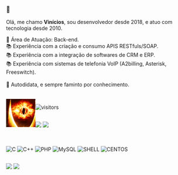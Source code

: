 ### 👋

Olá, me chamo **Vinícios**, sou desenvolvedor desde 2018, e atuo com tecnologia desde 2010.

💬 Área de Atuação: Back-end. <BR>
📚 Experiência com a criação e consumo APIS RESTfuls/SOAP. <BR>
📚 Experiência com a integração de softwares de CRM e ERP. <BR>
📚 Experiência com sistemas de telefonia VoIP (A2billing, Asterisk, Freeswitch). <BR><BR>
📒 Autodidata, e sempre faminto por conhecimento.

<br>

<img align="left" alt="GIF" src="https://github.com/Wyrv/Wyrv/blob/main/gifs/eye_saur.gif" width="80" />

![visitors](https://visitor-badge.glitch.me/badge?page_id=${Wyrv}.${435982003})

<br>

<div style="display: inline_block">
 <img 
  src="https://github-readme-stats.vercel.app/api/top-langs/?username=Wyrv&langs_count=3&layout=compact&theme=tokyonight"
  height="140em"
 />
 <img  
  src="https://github-readme-stats.vercel.app/api?username=Wyrv&show_icons=true&theme=tokyonight&hide=stars,issues&custom_title=Git Status"  
  height="140em"
 />
</div>
  
  ##
  
 <div style="display: inline_block"><br>
  <img align="center" alt="C" height="35" width="45" src="https://cdn.jsdelivr.net/gh/devicons/devicon/icons/c/c-plain.svg">
  <img align="center" alt="C++" height="35" width="45" src="https://cdn.jsdelivr.net/gh/devicons/devicon/icons/cplusplus/cplusplus-plain.svg">
  <img align="center" alt="PHP" height="35" width="45" src="https://cdn.jsdelivr.net/gh/devicons/devicon/icons/php/php-plain.svg">
  <img align="center" alt="MySQL" height="35" width="45" src="https://cdn.jsdelivr.net/gh/devicons/devicon/icons/mysql/mysql-original-wordmark.svg">
  <img align="center" alt="SHELL" height="35" width="45" src="https://cdn.jsdelivr.net/gh/devicons/devicon/icons/bash/bash-original.svg">
  <img align="center" alt="CENTOS" height="35" width="45" src="https://cdn.jsdelivr.net/gh/devicons/devicon/icons/centos/centos-original-wordmark.svg"">

 </div>
  
  ##
  
<div> 
  <a href = "mailto:contato@v.araujo1989@gmail.com"><img src="https://img.shields.io/badge/Gmail-D14836?style=for-the-badge&logo=gmail&logoColor=white" target="_blank"></a>
  <a href="https://www.linkedin.com/in/vinicios-araujo-8438a228/" target="_blank"><img src="https://img.shields.io/badge/-LinkedIn-%230077B5?style=for-the-badge&logo=linkedin&logoColor=white" target="_blank"></a> 
 
</div>
